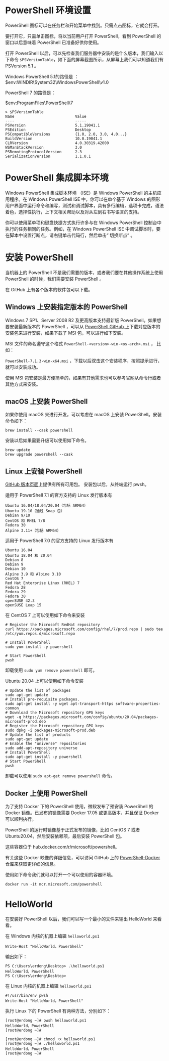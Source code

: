 # PowerShell 环境设置


PowerShell 图标可以在任务栏和开始菜单中找到。只需点击图标，它就会打开。

要打开它，只需单击图标，将以当前用户打开 PowerShell，看到 PowerShell 的窗口以后意味着 PowerShell 已准备好供你使用。

打开 PowerShell 以后，可以先检查我们服务器中安装的是什么版本，我们输入以下命令 `$PSVersionTable`，如下面的屏幕截图所示，从屏幕上我们可以知道我们有 PSVersion 5.1 。

Windows PowerShell 5.1的路径是 ： $env:WINDIR\System32\WindowsPowerShell\v1.0

PowerShell 7 的路径是：

$env:ProgramFiles\PowerShell\7

```
> $PSVersionTable
Name                           Value
----                           -----
PSVersion                      5.1.19041.1
PSEdition                      Desktop
PSCompatibleVersions           {1.0, 2.0, 3.0, 4.0...}
BuildVersion                   10.0.19041.1
CLRVersion                     4.0.30319.42000
WSManStackVersion              3.0
PSRemotingProtocolVersion      2.3
SerializationVersion           1.1.0.1
```

# PowerShell 集成脚本环境

Windows PowerShell 集成脚本环境 （ISE）是 Windows PowerShell 的主机应用程序。在 Windows PowerShell ISE 中，你可以在单个基于 Windows 的图形用户界面中运行命令和编写，测试和调试脚本，具有多行编辑，选项卡完成，语法着色，选择性执行，上下文相关帮助以及对从左到右书写语言的支持。

你可以使用菜单项和键盘快捷方式执行许多与在 Windows PowerShell 控制台中执行的任务相同的任务。例如，在 Windows PowerShell ISE 中调试脚本时，要在脚本中设置行断点，请右键单击代码行，然后单击“ 切换断点” 。

# 安装 PowerShell 

当机器上的 PowerShell 不是我们需要的版本，或者我们要在其他操作系统上使用 PowerShell 的时候，我们需要安装 PowerShell 。


在 GitHub 上有各个版本的软件包可以下载。
## Windows 上安装指定版本的 PowerShell 
Windows 7 SP1、Server 2008 R2 及更高版本支持最新版 PowerShell。如果想要安装最新版本的 PowerShell ，可以从 [PowerShell GitHub ](https://github.com/PowerShell/PowerShell/releases ) 上下载对应版本的安装包来进行安装，如果下载了 MSI 包，可以进行如下安装。

MSI 文件的命名遵守这个格式 `PowerShell-<version>-win-<os-arch>.msi` ， 比如：

`PowerShell-7.1.3-win-x64.msi` ，下载以后双击这个安装程序，按照提示进行，就可以安装成功。

使用 MSI 包安装是最方便简单的，如果有其他需求也可以参考官网从命令行或者其他方式来安装。

## macOS 上安装 PowerShell 

如果你使用 macOS 来进行开发，可以考虑在 macOS 上安装 PowerShell。安装命令如下：

```
brew install --cask powershell
```

安装以后如果需要升级可以使用如下命令。

```
brew update
brew upgrade powershell --cask
```


## Linux  上安装 PowerShell
[GitHub 版本页面](https://github.com/PowerShell/PowerShell/releases )上提供有所有可用包。 安装包以后，从终端运行 pwsh。

适用于 PowerShell 7.1 的官方支持的 Linux 发行版本有

    Ubuntu 16.04/18.04/20.04（包括 ARM64）
    Ubuntu 19.10（通过 Snap 包）
    Debian 9/10
    CentOS 和 RHEL 7/8
    Fedora 30
    Alpine 3.11+（包括 ARM64）

适用于 PowerShell 7.0 的官方支持的 Linux 发行版本有

    Ubuntu 16.04
    Ubuntu 18.04 和 20.04
    Debian 8
    Debian 9
    Debian 10
    Alpine 3.9 和 Alpine 3.10
    CentOS 7
    Red Hat Enterprise Linux (RHEL) 7
    Fedora 28
    Fedora 29
    Fedora 30
    openSUSE 42.3
    openSUSE Leap 15


在 CentOS 7 上可以使用如下命令来安装

```shell
# Register the Microsoft RedHat repository
curl https://packages.microsoft.com/config/rhel/7/prod.repo | sudo tee /etc/yum.repos.d/microsoft.repo

# Install PowerShell
sudo yum install -y powershell

# Start PowerShell
pwsh
````

卸载使用 `sudo yum remove powershell` 即可。

Ubuntu 20.04 上可以使用如下命令安装

```shell
# Update the list of packages
sudo apt-get update
# Install pre-requisite packages.
sudo apt-get install -y wget apt-transport-https software-properties-common
# Download the Microsoft repository GPG keys
wget -q https://packages.microsoft.com/config/ubuntu/20.04/packages-microsoft-prod.deb
# Register the Microsoft repository GPG keys
sudo dpkg -i packages-microsoft-prod.deb
# Update the list of products
sudo apt-get update
# Enable the "universe" repositories
sudo add-apt-repository universe
# Install PowerShell
sudo apt-get install -y powershell
# Start PowerShell
pwsh
```

卸载可以使用 `sudo apt-get remove powershell` 命令。


## Docker 上使用 PowerShell

为了支持 Docker 下的 PowerShell 使用，微软发布了预安装 PowerShell 的 Docker 镜像。已发布的镜像需要 Docker 17.05 或更高版本，并且保证 Docker 可以顺利执行。 

PowerShell 的运行时镜像基于正式发布的镜像，比如 CentOS 7 或者 Ubuntu20.04，然后安装依赖项，最后安装 PowerShell 包。

这些容器位于 hub.docker.com/r/microsoft/powershell。

有关这些 Docker 映像的详细信息，可以访问 GitHub 上的 [PowerShell-Docker](https://github.com/PowerShell/PowerShell-Docker) 仓库来获取更详细的信息。

使用如下命令我们就可以打开一个可以使用的容器环境。

```
docker run -it mcr.microsoft.com/powershell
```

# HelloWorld

在安装好 PowerShell 以后，我们可以写一个最小的文件来输出 HelloWorld 来看看。

在 Windows 内核的机器上编辑 `helloworld.ps1`

```
Write-Host "HelloWorld，PowerShell"
```
输出如下：
```
PS C:\Users\erdong\Desktop> .\helloworld.ps1
HelloWorld，PowerShell
PS C:\Users\erdong\Desktop> 
```

在 Linux 内核的机器上编辑 `helloworld.ps1`

```
#!/usr/bin/env pwsh
Write-Host "HelloWorld，PowerShell"
```
执行 Linux 下的 PowerShell 有两种方法，分别如下：

```
[root@erdong ~]# pwsh helloworld.ps1
HelloWorld，PowerShell
[root@erdong ~]#
```

```
[root@erdong ~]# chmod +x helloworld.ps1
[root@erdong ~]# ./helloworld.ps1
HelloWorld，PowerShell
[root@erdong ~]#
```